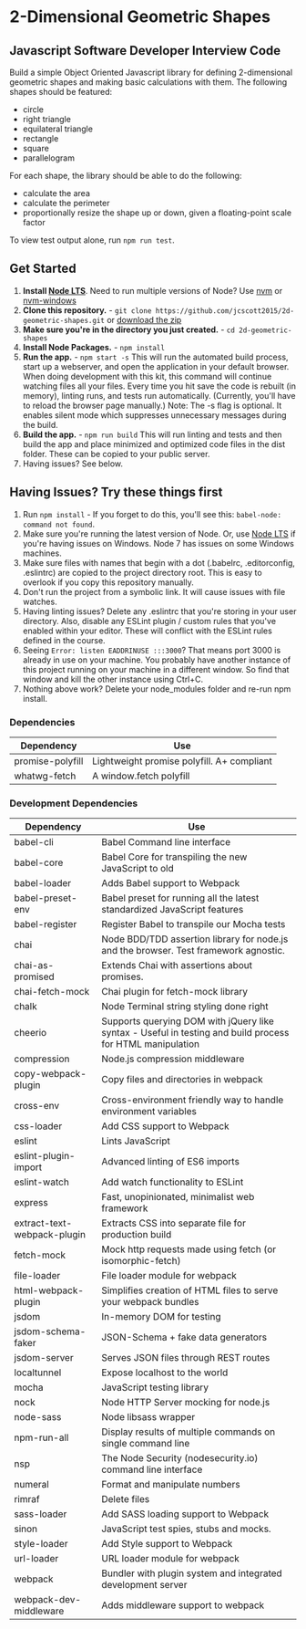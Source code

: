 # 2-Dimensional Geometric Shapes

## Javascript Software Developer Interview Code

Build a simple Object Oriented Javascript library for defining 2-dimensional geometric shapes and making basic calculations with them. The following shapes should be featured:

* circle
* right triangle
* equilateral triangle
* rectangle
* square
* parallelogram

For each shape, the library should be able to do the following:

* calculate the area
* calculate the perimeter
* proportionally resize the shape up or down, given a floating-point scale factor

To view test output alone, run `npm run test`.

## Get Started

1. **Install [Node LTS](https://nodejs.org)**. Need to run multiple versions of Node? Use [nvm](https://github.com/creationix/nvm) or [nvm-windows](https://github.com/coreybutler/nvm-windows)
2. **Clone this repository.** - `git clone https://github.com/jcscott2015/2d-geometric-shapes.git` or [download the zip](https://github.com/jcscott2015/2d-geometric-shapes/archive/master.zip)
3. **Make sure you're in the directory you just created.** - `cd 2d-geometric-shapes`
4. **Install Node Packages.** - `npm install`
5. **Run the app.** - `npm start -s` This will run the automated build process, start up a webserver, and open the application in your default browser. When doing development with this kit, this command will continue watching files all your files. Every time you hit save the code is rebuilt (in memory), linting runs, and tests run automatically. (Currently, you'll have to reload the browser page manually.) Note: The -s flag is optional. It enables silent mode which suppresses unnecessary messages during the build.
6. **Build the app.** - `npm run build` This will run linting and tests and then build the app and place minimized and optimized code files in the dist folder. These can be copied to your public server.
7. Having issues? See below.

## Having Issues? Try these things first

1. Run `npm install` - If you forget to do this, you'll see this: `babel-node: command not found`.
2. Make sure you're running the latest version of Node. Or, use [Node LTS](https://nodejs.org/en/download/releases/) if you're having issues on Windows. Node 7 has issues on some Windows machines.
3. Make sure files with names that begin with a dot (.babelrc, .editorconfig, .eslintrc) are copied to the project directory root. This is easy to overlook if you copy this repository manually.
4. Don't run the project from a symbolic link. It will cause issues with file watches.
5. Having linting issues? Delete any .eslintrc that you're storing in your user directory. Also, disable any ESLint plugin / custom rules that you've enabled within your editor. These will conflict with the ESLint rules defined in the course.
6. Seeing `Error: listen EADDRINUSE :::3000`? That means port 3000 is already in use on your machine. You probably have another instance of this project running on your machine in a different window. So find that window and kill the other instance using Ctrl+C.
7. Nothing above work? Delete your node_modules folder and re-run npm install.

### Dependencies

| **Dependency**              | **Use**                                                                                                   |
| --------------------------- | --------------------------------------------------------------------------------------------------------- |
| promise-polyfill                   | Lightweight promise polyfill. A+ compliant                                                                              |
| whatwg-fetch                   | A window.fetch polyfill

### Development Dependencies

| **Dependency**              | **Use**                                                                                                   |
| --------------------------- | --------------------------------------------------------------------------------------------------------- |
| babel-cli                   | Babel Command line interface                                                                              |
| babel-core                  | Babel Core for transpiling the new JavaScript to old                                                      |
| babel-loader                | Adds Babel support to Webpack                                                                             |
| babel-preset-env         | Babel preset for running all the latest standardized JavaScript features                                  |
| babel-register              | Register Babel to transpile our Mocha tests                                                               |
| chai                       | Node BDD/TDD assertion library for node.js and the browser. Test framework agnostic.                                                                                |
| chai-as-promised                       | Extends Chai with assertions about promises.                                                                                |
| chai-fetch-mock                       | Chai plugin for fetch-mock library                                                                                |
| chalk                       | Node Terminal string styling done right                                                                                |
| cheerio                     | Supports querying DOM with jQuery like syntax - Useful in testing and build process for HTML manipulation |
| compression                       | Node.js compression middleware                                                                                |
| copy-webpack-plugin      | Copy files and directories in webpack                                                                        |
| cross-env                   | Cross-environment friendly way to handle environment variables                                            |
| css-loader                  | Add CSS support to Webpack                                                                                |
| eslint                      | Lints JavaScript                                                                                          |
| eslint-plugin-import        | Advanced linting of ES6 imports                                                                           |
| eslint-watch                | Add watch functionality to ESLint                                                                         |
| express        | Fast, unopinionated, minimalist web framework                                                                   |
| extract-text-webpack-plugin | Extracts CSS into separate file for production build                                                      |
| fetch-mock | Mock http requests made using fetch (or isomorphic-fetch)                                                      |
| file-loader                | File loader module for webpack                                                                              |
| html-webpack-plugin                      | Simplifies creation of HTML files to serve your webpack bundles                                                                      |
| jsdom                       | In-memory DOM for testing                                                                                 |
| jsdom-schema-faker                       | JSON-Schema + fake data generators                                                                                 |
| jsdom-server                       | Serves JSON files through REST routes                                                                                 |
| localtunnel                       | Expose localhost to the world                                                                                |
| mocha                       | JavaScript testing library                                                                                |
| nock                       | Node HTTP Server mocking for node.js                                                                                 |
| node-sass                       | Node libsass wrapper                                                                                |
| npm-run-all                 | Display results of multiple commands on single command line                                               |
| nsp                 | The Node Security (nodesecurity.io) command line interface                                               |
| numeral                 | Format and manipulate numbers                                               |
| rimraf                      | Delete files                                                                                              |
| sass-loader                  | Add SASS loading support to Webpack                                                                        |
| sinon                  | JavaScript test spies, stubs and mocks.                                                                        |
| style-loader                | Add Style support to Webpack                                                                              |
| url-loader                | URL loader module for webpack                                                                              |
| webpack                     | Bundler with plugin system and integrated development server                                              |
| webpack-dev-middleware      | Adds middleware support to webpack                                                                        |
